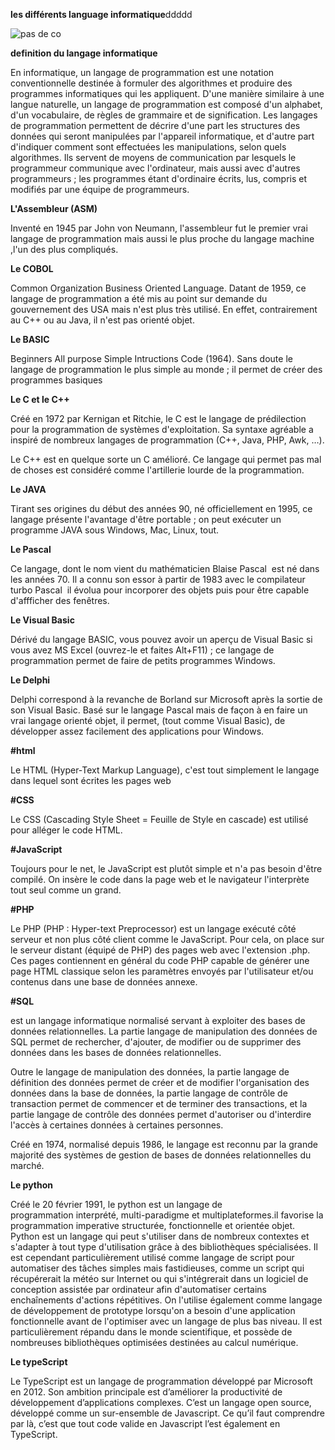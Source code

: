 **les différents language informatique**ddddd

![pas de co](https://passetech.com/wp-content/uploads/2018/09/1.png)

**definition du langage informatique**

En informatique, un langage de programmation est une notation conventionnelle destinée à formuler des algorithmes et produire des programmes informatiques qui les appliquent. D'une manière similaire à une langue naturelle, un langage de programmation est composé d'un alphabet, d'un vocabulaire, de règles de grammaire et de signification.
Les langages de programmation permettent de décrire d'une part les structures des données qui seront manipulées par l'appareil informatique, et d'autre part d'indiquer comment sont effectuées les manipulations, selon quels algorithmes. Ils servent de moyens de communication par lesquels le programmeur communique avec l'ordinateur, mais aussi avec d'autres programmeurs ; les programmes étant d'ordinaire écrits, lus, compris et modifiés par une équipe de programmeurs.

**L'Assembleur (ASM)**

Inventé en 1945 par John von Neumann, l'assembleur fut le premier vrai langage de programmation mais aussi le plus proche du langage machine ,l'un des plus compliqués.

**Le COBOL**

Common Organization Business Oriented Language. Datant de 1959, ce langage de programmation a été mis au point sur demande du gouvernement des USA mais n'est plus très utilisé. En effet, contrairement au C++ ou au Java, il n'est pas orienté objet. 

**Le BASIC**

Beginners All purpose Simple Intructions Code (1964). Sans doute le langage de programmation le plus simple au monde ; il permet de créer des programmes basiques

**Le C et le C++**

Créé en 1972 par Kernigan et Ritchie, le C est le langage de prédilection pour la programmation de systèmes d'exploitation. Sa syntaxe agréable a inspiré de nombreux langages de programmation (C++, Java, PHP, Awk, …). 

Le C++ est en quelque sorte un C amélioré. Ce langage qui permet pas mal de choses est considéré comme l'artillerie lourde de la programmation. 

**Le JAVA**

Tirant ses origines du début des années 90, né officiellement en 1995, ce langage présente l'avantage d'être portable ; on peut exécuter un programme JAVA sous Windows, Mac, Linux, tout. 


**Le Pascal**

Ce langage, dont le nom vient du mathématicien Blaise Pascal  est né dans les années 70. Il a connu son essor à partir de 1983 avec le compilateur turbo Pascal  il évolua pour incorporer des objets puis pour être capable d'affficher des fenêtres. 

**Le Visual Basic**

Dérivé du langage BASIC, vous pouvez avoir un aperçu de Visual Basic si vous avez MS Excel (ouvrez-le et faites Alt+F11) ; ce langage de programmation permet de faire de petits programmes Windows. 

**Le Delphi**

Delphi correspond à la revanche de Borland sur Microsoft après la sortie de son Visual Basic. Basé sur le langage Pascal mais de façon à en faire un vrai langage orienté objet, il permet, (tout comme Visual Basic), de développer assez facilement des applications pour Windows. 

**#html**

Le HTML (Hyper-Text Markup Language), c'est tout simplement le langage dans lequel sont écrites les pages web 

**#CSS**

Le CSS (Cascading Style Sheet = Feuille de Style en cascade) est utilisé pour alléger le code HTML. 

**#JavaScript**

Toujours pour le net, le JavaScript est plutôt simple et n'a pas besoin d'être compilé. On insère le code dans la page web et le navigateur l'interprète tout seul comme un grand. 

**#PHP**

Le PHP (PHP : Hyper-text Preprocessor) est un langage exécuté côté serveur et non plus côté client comme le JavaScript. Pour cela, on place sur le serveur distant (équipé de PHP) des pages web avec l'extension .php. Ces pages contiennent en général du code PHP capable de générer une page HTML classique selon les paramètres envoyés par l'utilisateur et/ou contenus dans une base de données annexe. 

**#SQL**

est un langage informatique normalisé servant à exploiter des bases de données relationnelles. La partie langage de manipulation des données de SQL permet de rechercher, d'ajouter, de modifier ou de supprimer des données dans les bases de données relationnelles.

Outre le langage de manipulation des données, la partie langage de définition des données permet de créer et de modifier l'organisation des données dans la base de données, la partie langage de contrôle de transaction permet de commencer et de terminer des transactions, et la partie langage de contrôle des données permet d'autoriser ou d'interdire l'accès à certaines données à certaines personnes.

Créé en 1974, normalisé depuis 1986, le langage est reconnu par la grande majorité des systèmes de gestion de bases de données relationnelles du marché.

**Le python**

Créé le 20 février 1991, le python est un langage de programmation interprété, multi-paradigme et multiplateformes.il favorise la programmation imperative structurée, fonctionnelle et orientée objet.
Python est un langage qui peut s'utiliser dans de nombreux contextes et s'adapter à tout type d'utilisation grâce à des bibliothèques spécialisées. Il est cependant particulièrement utilisé comme langage de script pour automatiser des tâches simples mais fastidieuses, comme un script qui récupérerait la météo sur Internet ou qui s'intégrerait dans un logiciel de conception assistée par ordinateur afin d'automatiser certains enchaînements d'actions répétitives. On l'utilise également comme langage de développement de prototype lorsqu'on a besoin d'une application fonctionnelle avant de l'optimiser avec un langage de plus bas niveau. Il est particulièrement répandu dans le monde scientifique, et possède de nombreuses bibliothèques optimisées destinées au calcul numérique.

**Le typeScript**

Le TypeScript est un langage de programmation développé par Microsoft en 2012. Son ambition principale est d’améliorer la productivité de développement d’applications complexes. C’est un langage open source, développé comme un sur-ensemble de Javascript. Ce qu’il faut comprendre par là, c’est que tout code valide en Javascript l’est également en TypeScript. 
